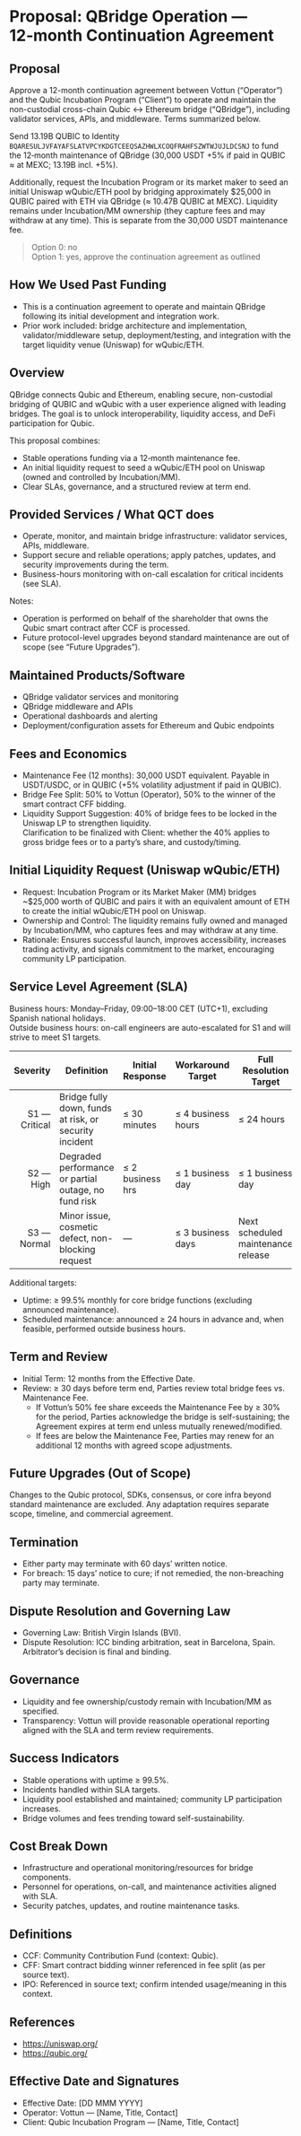 # Proposal: QBridge Operation — 12‑month Continuation Agreement

## Proposal
Approve a 12-month continuation agreement between Vottun (“Operator”) and the Qubic Incubation Program (“Client”) to operate and maintain the non-custodial cross-chain Qubic ↔ Ethereum bridge (“QBridge”), including validator services, APIs, and middleware. Terms summarized below.

Send 13.19B QUBIC  to Identity `BQARESULJVFAYAFSLATVPCYKDGTCEEQSAZHWLXCOQFRAHFSZWTWJUJLDCSNJ` to fund the 12‑month maintenance of QBridge (30,000 USDT +5% if paid in QUBIC ≈  at MEXC; 13.19B incl. +5%).

Additionally, request the Incubation Program or its market maker to seed an initial Uniswap wQubic/ETH pool by bridging approximately $25,000 in QUBIC paired with ETH via QBridge (≈ 10.47B QUBIC at MEXC). Liquidity remains under Incubation/MM ownership (they capture fees and may withdraw at any time). This is separate from the 30,000 USDT maintenance fee.

> Option 0: no  
> Option 1: yes, approve the continuation agreement as outlined


## How We Used Past Funding

- This is a continuation agreement to operate and maintain QBridge following its initial development and integration work.
- Prior work included: bridge architecture and implementation, validator/middleware setup, deployment/testing, and integration with the target liquidity venue (Uniswap) for wQubic/ETH.

## Overview
QBridge connects Qubic and Ethereum, enabling secure, non-custodial bridging of QUBIC and wQubic with a user experience aligned with leading bridges. The goal is to unlock interoperability, liquidity access, and DeFi participation for Qubic.

This proposal combines:
- Stable operations funding via a 12‑month maintenance fee.
- An initial liquidity request to seed a wQubic/ETH pool on Uniswap (owned and controlled by Incubation/MM).
- Clear SLAs, governance, and a structured review at term end.

## Provided Services / What QCT does
- Operate, monitor, and maintain bridge infrastructure: validator services, APIs, middleware.  
- Support secure and reliable operations; apply patches, updates, and security improvements during the term.  
- Business-hours monitoring with on-call escalation for critical incidents (see SLA).

Notes:
- Operation is performed on behalf of the shareholder that owns the Qubic smart contract after CCF is processed.
- Future protocol-level upgrades beyond standard maintenance are out of scope (see “Future Upgrades”).

## Maintained Products/Software
- QBridge validator services and monitoring
- QBridge middleware and APIs
- Operational dashboards and alerting
- Deployment/configuration assets for Ethereum and Qubic endpoints

## Fees and Economics
- Maintenance Fee (12 months): 30,000 USDT equivalent. Payable in USDT/USDC, or in QUBIC (+5% volatility adjustment if paid in QUBIC).
- Bridge Fee Split: 50% to Vottun (Operator), 50% to the winner of the smart contract CFF bidding.
- Liquidity Support Suggestion: 40% of bridge fees to be locked in the Uniswap LP to strengthen liquidity.  
  Clarification to be finalized with Client: whether the 40% applies to gross bridge fees or to a party’s share, and custody/timing.

## Initial Liquidity Request (Uniswap wQubic/ETH)
- Request: Incubation Program or its Market Maker (MM) bridges ~$25,000 worth of QUBIC and pairs it with an equivalent amount of ETH to create the initial wQubic/ETH pool on Uniswap.
- Ownership and Control: The liquidity remains fully owned and managed by Incubation/MM, who captures fees and may withdraw at any time.
- Rationale: Ensures successful launch, improves accessibility, increases trading activity, and signals commitment to the market, encouraging community LP participation.

## Service Level Agreement (SLA)
Business hours: Monday–Friday, 09:00–18:00 CET (UTC+1), excluding Spanish national holidays.  
Outside business hours: on-call engineers are auto-escalated for S1 and will strive to meet S1 targets.

| Severity | Definition                                           | Initial Response | Workaround Target         | Full Resolution Target                  |
|---------:|------------------------------------------------------|------------------|---------------------------|-----------------------------------------|
| S1 — Critical | Bridge fully down, funds at risk, or security incident | ≤ 30 minutes     | ≤ 4 business hours        | ≤ 24 hours                              |
| S2 — High     | Degraded performance or partial outage, no fund risk   | ≤ 2 business hrs | ≤ 1 business day          | ≤ 1 business day                        |
| S3 — Normal   | Minor issue, cosmetic defect, non-blocking request     | —                | ≤ 3 business days         | Next scheduled maintenance release      |

Additional targets:
- Uptime: ≥ 99.5% monthly for core bridge functions (excluding announced maintenance).
- Scheduled maintenance: announced ≥ 24 hours in advance and, when feasible, performed outside business hours.

## Term and Review
- Initial Term: 12 months from the Effective Date.
- Review: ≥ 30 days before term end, Parties review total bridge fees vs. Maintenance Fee.
  - If Vottun’s 50% fee share exceeds the Maintenance Fee by ≥ 30% for the period, Parties acknowledge the bridge is self-sustaining; the Agreement expires at term end unless mutually renewed/modified.
  - If fees are below the Maintenance Fee, Parties may renew for an additional 12 months with agreed scope adjustments.

## Future Upgrades (Out of Scope)
Changes to the Qubic protocol, SDKs, consensus, or core infra beyond standard maintenance are excluded. Any adaptation requires separate scope, timeline, and commercial agreement.

## Termination
- Either party may terminate with 60 days’ written notice.  
- For breach: 15 days’ notice to cure; if not remedied, the non-breaching party may terminate.

## Dispute Resolution and Governing Law
- Governing Law: British Virgin Islands (BVI).  
- Dispute Resolution: ICC binding arbitration, seat in Barcelona, Spain. Arbitrator’s decision is final and binding.

## Governance
- Liquidity and fee ownership/custody remain with Incubation/MM as specified.
- Transparency: Vottun will provide reasonable operational reporting aligned with the SLA and term review requirements.

## Success Indicators
- Stable operations with uptime ≥ 99.5%.  
- Incidents handled within SLA targets.  
- Liquidity pool established and maintained; community LP participation increases.  
- Bridge volumes and fees trending toward self-sustainability.

## Cost Break Down
- Infrastructure and operational monitoring/resources for bridge components.
- Personnel for operations, on-call, and maintenance activities aligned with SLA.
- Security patches, updates, and routine maintenance tasks.

## Definitions
- CCF: Community Contribution Fund (context: Qubic).  
- CFF: Smart contract bidding winner referenced in fee split (as per source text).  
- IPO: Referenced in source text; confirm intended usage/meaning in this context.

## References
- https://uniswap.org/
- https://qubic.org/

## Effective Date and Signatures
- Effective Date: [DD MMM YYYY]  
- Operator: Vottun — [Name, Title, Contact]  
- Client: Qubic Incubation Program — [Name, Title, Contact]
